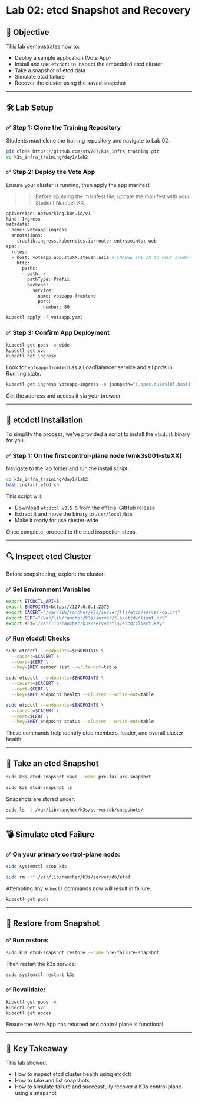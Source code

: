 # Lab 02: etcd Snapshot and Recovery

## 🎯 Objective

This lab demonstrates how to:

* Deploy a sample application (Vote App)
* Install and use `etcdctl` to inspect the embedded etcd cluster
* Take a snapshot of etcd data
* Simulate etcd failure
* Recover the cluster using the saved snapshot

---

## 🛠️ Lab Setup

### ✅ Step 1: Clone the Training Repository

Students must clone the training repository and navigate to Lab 02:

```bash
git clone https://github.com/stv707/k3s_infra_training.git
cd k3s_infra_training/day1/lab2
```

### ✅ Step 2: Deploy the Vote App

Ensure your cluster is running, then apply the app manifest
>> Before applying the manifest file, update the manifest with your Student Number XX 

```bash 
apiVersion: networking.k8s.io/v1
kind: Ingress
metadata:
  name: voteapp-ingress
  annotations:
    traefik.ingress.kubernetes.io/router.entrypoints: web
spec:
  rules:
  - host: voteapp.app.stuXX.steven.asia # CHANGE THE XX to your student number
    http:
      paths:
      - path: /
        pathType: Prefix
        backend:
          service:
            name: voteapp-frontend
            port:
              number: 80

```

```bash
kubectl apply -f voteapp.yaml
```

### ✅ Step 3: Confirm App Deployment

```bash
kubectl get pods -o wide
kubectl get svc
kubectl get ingress
```

Look for `voteapp-frontend` as a LoadBalancer service and all pods in Running state.

```bash 
kubectl get ingress voteapp-ingress -o jsonpath="{.spec.rules[0].host}" | xargs -I{} echo "http://{}"
```
Get the address and access it via your browser 

---

## 🔧 etcdctl Installation

To simplify the process, we’ve provided a script to install the `etcdctl` binary for you.

### ✅ Step 1: On the first control-plane node (vmk3s001-stuXX)

Navigate to the lab folder and run the install script:

```bash
cd k3s_infra_training/day1/lab2
bash install_etcd.sh
```

This script will:

* Download `etcdctl v3.5.5` from the official GitHub release
* Extract it and move the binary to `/usr/local/bin`
* Make it ready for use cluster-wide

Once complete, proceed to the etcd inspection steps.

---

## 🔍 Inspect etcd Cluster

Before snapshotting, explore the cluster:

### ✅ Set Environment Variables

```bash
export ETCDCTL_API=3
export ENDPOINTS=https://127.0.0.1:2379
export CACERT="/var/lib/rancher/k3s/server/tls/etcd/server-ca.crt"
export CERT="/var/lib/rancher/k3s/server/tls/etcd/client.crt"
export KEY="/var/lib/rancher/k3s/server/tls/etcd/client.key"
```

### ✅ Run etcdctl Checks

```bash
sudo etcdctl --endpoints=$ENDPOINTS \
  --cacert=$CACERT \
  --cert=$CERT \
  --key=$KEY member list --write-out=table
```

```bash 
sudo etcdctl --endpoints=$ENDPOINTS \
  --cacert=$CACERT \
  --cert=$CERT \
  --key=$KEY endpoint health --cluster --write-out=table
```

```bash 
sudo etcdctl --endpoints=$ENDPOINTS \
  --cacert=$CACERT \
  --cert=$CERT \
  --key=$KEY endpoint status --cluster --write-out=table
```

These commands help identify etcd members, leader, and overall cluster health.

---

## 💾 Take an etcd Snapshot

```bash
sudo k3s etcd-snapshot save --name pre-failure-snapshot
```

```bash 
sudo k3s etcd-snapshot ls
```

Snapshots are stored under:

```bash
sudo ls -l /var/lib/rancher/k3s/server/db/snapshots/
```

---

## 💣 Simulate etcd Failure

### ✅ On your primary control-plane node:

```bash
sudo systemctl stop k3s
```

```bash 
sudo rm -rf /var/lib/rancher/k3s/server/db/etcd
```

Attempting any `kubectl` commands now will result in failure.


```bash 
kubectl get pods 
```

---

## 🔁 Restore from Snapshot

### ✅ Run restore:

```bash
sudo k3s etcd-snapshot restore --name pre-failure-snapshot
```

Then restart the k3s service:

```bash
sudo systemctl restart k3s
```

### ✅ Revalidate:

```bash
kubectl get pods -A
kubectl get svc
kubectl get nodes
```

Ensure the Vote App has returned and control plane is functional.

---

## 📌 Key Takeaway

This lab showed:

* How to inspect etcd cluster health using etcdctl
* How to take and list snapshots
* How to simulate failure and successfully recover a K3s control plane using a snapshot
